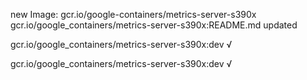 new Image: gcr.io/google-containers/metrics-server-s390x
gcr.io/google_containers/metrics-server-s390x:README.md updated 

gcr.io/google_containers/metrics-server-s390x:dev √

gcr.io/google_containers/metrics-server-s390x:dev √

